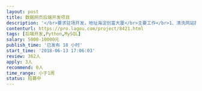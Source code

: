 ```yaml
---                
layout: post       
title: 数据网页后端开发项目           
description: '</br>要求驻场开发，地址海淀创富大厦</br>主要工作</br>1、清洗网站数据</br>2、网页爬虫</br>3、构建网页图表</br>人员要求</br>1. 熟悉python解析网页， 包括beautifulsoup4或者pyquery的包</br>2. 了解Celery的大概使用（加分项）</br>3. 了解ElasticSearch的大概使用（加分项）</br>4. 熟悉Mysql的使用</br>'     
contenturl: https://pro.lagou.com/project/8421.html      
tags: [后端开发,Python,MySQL]            
salary: 5000-10000元          
publish_time: '已发布 18 小时'         
start_time: '2018-06-13 17:06:03'           
review: 362人                   
apply: 3人                   
recommend: 0人                   
time_range: 小于1周              
status: 招募中                  
---                 
```

